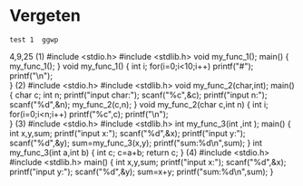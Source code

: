 # Vergeten

```
test 1  ggwp
```
4,9,25
(1)
#include <stdio.h>
#include <stdlib.h>
void my_func_1();
main()
{
    my_func_1();
}
void my_func_1()
{
    int i;
    for(i=0;i<10;i++)
        printf("#");
    printf("\n");    
}
(2)
#include <stdio.h>
#include <stdlib.h>
void my_func_2(char,int);
main()
{
    char c;
    int n;
    printf("input char:");
    scanf("%c",&c);
    printf("input n:");
    scanf("%d",&n);
    my_func_2(c,n);
}
void my_func_2(char c,int n)
{
    int i;
    for(i=0;i<n;i++)
        printf("%c",c);
    printf("\n");    
}
(3)
#include <stdio.h>
#include <stdlib.h>
int my_func_3(int ,int );
main()
{
    int x,y,sum;
    printf("input x:");
    scanf("%d",&x);
    printf("input y:");
    scanf("%d",&y);
    sum=my_func_3(x,y);
    printf("sum:%d\n",sum);
}
int my_func_3(int a,int b)
{
    int c;
    c=a+b;
    return c;
}
(4)
#include <stdio.h>
#include <stdlib.h>
main()
{
    int x,y,sum;
    printf("input x:");
    scanf("%d",&x);
    printf("input y:");
    scanf("%d",&y);
    sum=x+y;
    printf("sum:%d\n",sum);
}

